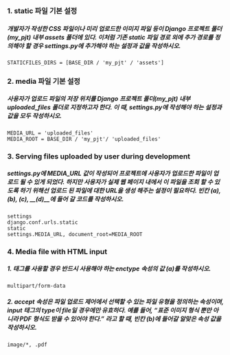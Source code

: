 ### 1. static 파일 기본 설정

##### 개발자가 작성한 CSS 파일이나 미리 업로드한 이미지 파일 등이 Django 프로젝트 폴더 (my_pjt) 내부 assets 폴더에 있다. 이처럼 기존 static 파일 경로 외에 추가 경로를 정의해야 할 경우 settings.py에 추가해야 하는 설정과 값을 작성하시오.

```
STATICFILES_DIRS = [BASE_DIR / 'my_pjt' / 'assets']
```



### 2. media 파일 기본 설정

##### 사용자가 업로드 파일의 저장 위치를 Django 프로젝트 폴더(my_pjt) 내부 uploaded_files 폴더로 	지정하고자 한다. 이 때, settings.py에 작성해야 하는 설정과 값을 모두 작성하시오.

```
MEDIA_URL = 'uploaded_files'
MEDIA_ROOT = BASE_DIR / 'my_pjt'/ 'uploaded_files'
```



### 3. Serving files uploaded by user during development

##### settings.py에 MEDIA_URL 값이 작성되어 프로젝트에 사용자가 업로드한 파일이 업로드 될 수 있게 되었다. 하지만 사용자가 실제 웹 페이지 내에서 이 파일을 조회 할 수 있도록 하기 위해선 업로드 된 파일에 대한 URL을 생성 해주는 설정이 필요하다. 빈칸 __(a)__, __(b)__, __(c)__, __(d)__에 들어 갈 코드를 작성하시오.

```
settings
django.conf.urls.static
static
settings.MEDIA_URL, document_root=MEDIA_ROOT
```



### 4. Media file with HTML input

##### 1.  태그를 사용할 경우 반드시 사용해야 하는 enctype 속성의 값 (a)를 작성하시오.

```
multipart/form-data
```



##### 2. accept 속성은 파일 업로드 제어에서 선택할 수 있는 파일 유형을 정의하는 속성이며, input 태그의 type이 file일 경우에만 유효하다. 예를 들어, “표준 이미지 형식 뿐만 아니라 PDF 형식도 받을 수 있어야 한다.” 라고 할 때, 빈칸 (b)에 들어갈 알맞은 속성 값을 작성하시오.

```
image/*, .pdf
```

